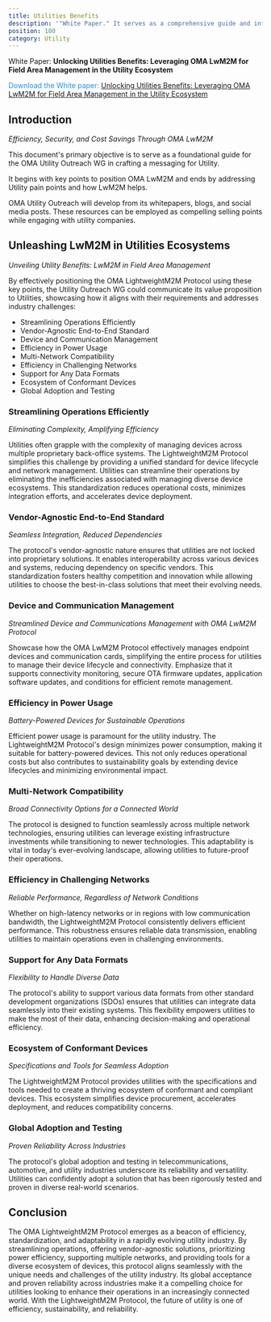 ```yaml
---
title: Utilities Benefits
description: '"White Paper." It serves as a comprehensive guide and informational resource focused on the OMA LightweightM2M Protocol and its applications in the utility sector.'
position: 100
category: Utility
---
```


White Paper: **Unlocking Utilities Benefits: Leveraging OMA LwM2M for Field Area Management in the Utility Ecosystem**

<alert>
  <p style="color:DodgerBlue;">
    Download the White paper:
    <a target="_blank" href="http://104.237.129.77/docs/OpenMobileAlliance/utility-outreach/dev-ou/84043e8/utility-position/[OMA-UO]-UO-LwM2M-Positioning-V1_0_0-20230921-D_full.pdf">
      Unlocking Utilities Benefits: Leveraging OMA LwM2M for Field Area Management in the Utility Ecosystem
    </a>
  </p>
</alert>


## Introduction
*Efficiency, Security, and Cost Savings Through OMA LwM2M*

This document's primary objective is to serve as a foundational guide for the OMA Utility Outreach WG in crafting a messaging for Utility.

It begins with key points to position OMA LwM2M and ends by addressing Utility pain points and how LwM2M helps.

OMA Utility Outreach will develop from its whitepapers, blogs, and social media posts. These resources can be employed as compelling selling points while engaging with utility companies.

## Unleashing LwM2M in Utilities Ecosystems
*Unveiling Utility Benefits: LwM2M in Field Area Management*
 
By effectively positioning the OMA LightweightM2M Protocol using these key points, the Utility Outreach WG could communicate its value proposition to Utilities, showcasing how it aligns with their requirements and addresses industry challenges:
 
* Streamlining Operations Efficiently
* Vendor-Agnostic End-to-End Standard
* Device and Communication Management
* Efficiency in Power Usage
* Multi-Network Compatibility
* Efficiency in Challenging Networks
* Support for Any Data Formats
* Ecosystem of Conformant Devices
* Global Adoption and Testing

### Streamlining Operations Efficiently

*Eliminating Complexity, Amplifying Efficiency*

Utilities often grapple with the complexity of managing devices across multiple proprietary back-office systems. The LightweightM2M Protocol simplifies this challenge by providing a unified standard for device lifecycle and network management. Utilities can streamline their operations by eliminating the inefficiencies associated with managing diverse device ecosystems. This standardization reduces operational costs, minimizes integration efforts, and accelerates device deployment.

### Vendor-Agnostic End-to-End Standard

*Seamless Integration, Reduced Dependencies*

The protocol's vendor-agnostic nature ensures that utilities are not locked into proprietary solutions. It enables interoperability across various devices and systems, reducing dependency on specific vendors. This standardization fosters healthy competition and innovation while allowing utilities to choose the best-in-class solutions that meet their evolving needs.

### Device and Communication Management
*Streamlined Device and Communications Management with OMA LwM2M Protocol*

Showcase how the OMA LwM2M Protocol effectively manages endpoint devices and communication cards, simplifying the entire process for utilities to manage their device lifecycle and connectivity. Emphasize that it supports connectivity monitoring, secure OTA firmware updates, application software updates, and conditions for efficient remote management.

### Efficiency in Power Usage

*Battery-Powered Devices for Sustainable Operations*

Efficient power usage is paramount for the utility industry. The LightweightM2M Protocol's design minimizes power consumption, making it suitable for battery-powered devices. This not only reduces operational costs but also contributes to sustainability goals by extending device lifecycles and minimizing environmental impact.

### Multi-Network Compatibility

*Broad Connectivity Options for a Connected World*

The protocol is designed to function seamlessly across multiple network technologies, ensuring utilities can leverage existing infrastructure investments while transitioning to newer technologies. This adaptability is vital in today's ever-evolving landscape, allowing utilities to future-proof their operations.

### Efficiency in Challenging Networks

*Reliable Performance, Regardless of Network Conditions*

Whether on high-latency networks or in regions with low communication bandwidth, the LightweightM2M Protocol consistently delivers efficient performance. This robustness ensures reliable data transmission, enabling utilities to maintain operations even in challenging environments.

### Support for Any Data Formats

*Flexibility to Handle Diverse Data*

The protocol's ability to support various data formats from other standard development organizations (SDOs) ensures that utilities can integrate data seamlessly into their existing systems. This flexibility empowers utilities to make the most of their data, enhancing decision-making and operational efficiency.

### Ecosystem of Conformant Devices

*Specifications and Tools for Seamless Adoption*

The LightweightM2M Protocol provides utilities with the specifications and tools needed to create a thriving ecosystem of conformant and compliant devices. This ecosystem simplifies device procurement, accelerates deployment, and reduces compatibility concerns.

### Global Adoption and Testing

*Proven Reliability Across Industries*

The protocol's global adoption and testing in telecommunications, automotive, and utility industries underscore its reliability and versatility. Utilities can confidently adopt a solution that has been rigorously tested and proven in diverse real-world scenarios.

## Conclusion

The OMA LightweightM2M Protocol emerges as a beacon of efficiency, standardization, and adaptability in a rapidly evolving utility industry. By streamlining operations, offering vendor-agnostic solutions, prioritizing power efficiency, supporting multiple networks, and providing tools for a diverse ecosystem of devices, this protocol aligns seamlessly with the unique needs and challenges of the utility industry. Its global acceptance and proven reliability across industries make it a compelling choice for utilities looking to enhance their operations in an increasingly connected world. With the LightweightM2M Protocol, the future of utility is one of efficiency, sustainability, and reliability.



